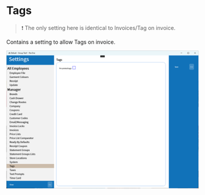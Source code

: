 # Tags

> ❗ The only setting here is identical to Invoices/Tag on invoice.

Contains a setting to allow Tags on invoice.

 ![Tags](/.attachments/Documentation/Tags.png "Tags")